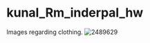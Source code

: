 # kunal_Rm_inderpal_hw
Images regarding clothing.
![2489629](https://user-images.githubusercontent.com/90709050/135201395-1bf98f86-fe3d-4860-87d1-781e5b7eebb7.jpg)

